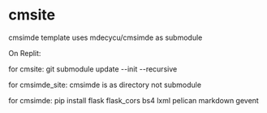 # cmsite
cmsimde template uses mdecycu/cmsimde as submodule

On Replit:

for cmsite: git submodule update --init --recursive

for cmsimde_site: cmsimde is as directory not submodule

for cmsimde: pip install flask flask_cors bs4 lxml pelican markdown gevent
